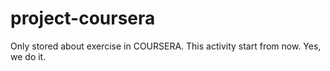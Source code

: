 # project-coursera
Only stored about exercise in COURSERA.
This activity start from now. Yes, we do it.
